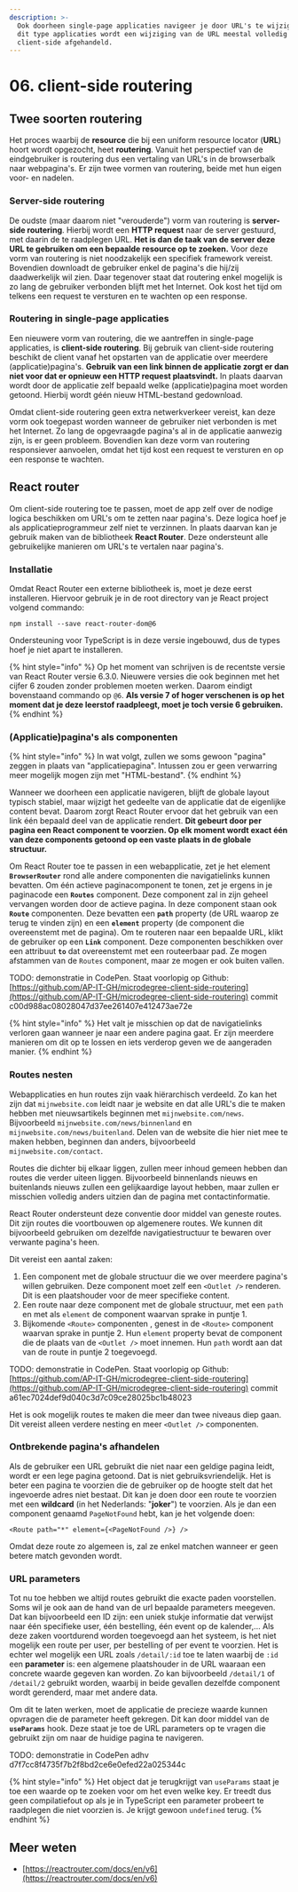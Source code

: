 ```yaml
---
description: >-
  Ook doorheen single-page applicaties navigeer je door URL's te wijzigen. In
  dit type applicaties wordt een wijziging van de URL meestal volledig
  client-side afgehandeld.
---
```


# 06. client-side routering

## Twee soorten routering

Het proces waarbij de **resource** die bij een uniform resource locator (**URL**) hoort wordt opgezocht, heet **routering**. Vanuit het perspectief van de eindgebruiker is routering dus een vertaling van URL's in de browserbalk naar webpagina's. Er zijn twee vormen van routering, beide met hun eigen voor- en nadelen.

### Server-side routering

De oudste (maar daarom niet "verouderde") vorm van routering is **server-side routering**. Hierbij wordt een **HTTP request** naar de server gestuurd, met daarin de te raadplegen URL. **Het is dan de taak van de server deze URL te gebruiken om een bepaalde resource op te zoeken.** Voor deze vorm van routering is niet noodzakelijk een specifiek framework vereist. Bovendien downloadt de gebruiker enkel de pagina's die hij/zij daadwerkelijk wil zien. Daar tegenover staat dat routering enkel mogelijk is zo lang de gebruiker verbonden blijft met het Internet. Ook kost het tijd om telkens een request te versturen en te wachten op een response.

### Routering in single-page applicaties

Een nieuwere vorm van routering, die we aantreffen in single-page applicaties, is **client-side routering**. Bij gebruik van client-side routering beschikt de client vanaf het opstarten van de applicatie over meerdere (applicatie)pagina's. **Gebruik van een link binnen de applicatie zorgt er dan niet voor dat er opnieuw een HTTP request plaatsvindt.** In plaats daarvan wordt door de applicatie zelf bepaald welke (applicatie)pagina moet worden getoond. Hierbij wordt géén nieuw HTML-bestand gedownload.

Omdat client-side routering geen extra netwerkverkeer vereist, kan deze vorm ook toegepast worden wanneer de gebruiker niet verbonden is met het Internet. Zo lang de opgevraagde pagina's al in de applicatie aanwezig zijn, is er geen probleem. Bovendien kan deze vorm van routering responsiever aanvoelen, omdat het tijd kost een request te versturen en op een response te wachten.

## React router

Om client-side routering toe te passen, moet de app zelf over de nodige logica beschikken om URL's om te zetten naar pagina's. Deze logica hoef je als applicatieprogrammeur zelf niet te verzinnen. In plaats daarvan kan je gebruik maken van de bibliotheek **React Router**. Deze ondersteunt alle gebruikelijke manieren om URL's te vertalen naar pagina's.

### Installatie

Omdat React Router een externe bibliotheek is, moet je deze eerst installeren. Hiervoor gebruik je in de root directory van je React project volgend commando:

```shell
npm install --save react-router-dom@6
```

Ondersteuning voor TypeScript is in deze versie ingebouwd, dus de types hoef je niet apart te installeren.

{% hint style="info" %}
Op het moment van schrijven is de recentste versie van React Router versie 6.3.0. Nieuwere versies die ook beginnen met het cijfer 6 zouden zonder problemen moeten werken. Daarom eindigt bovenstaand commando op `@6`. **Als versie 7 of hoger verschenen is op het moment dat je deze leerstof raadpleegt, moet je toch versie 6 gebruiken.**
{% endhint %}

### (Applicatie)pagina's als componenten

{% hint style="info" %}
In wat volgt, zullen we soms gewoon "pagina" zeggen in plaats van "applicatiepagina". Intussen zou er geen verwarring meer mogelijk mogen zijn met "HTML-bestand".
{% endhint %}

Wanneer we doorheen een applicatie navigeren, blijft de globale layout typisch stabiel, maar wijzigt het gedeelte van de applicatie dat de eigenlijke content bevat. Daarom zorgt React Router ervoor dat het gebruik van een link één bepaald deel van de applicatie rendert. **Dit gebeurt door per pagina een React component te voorzien. Op elk moment wordt exact één van deze components getoond op een vaste plaats in de globale structuur.**

Om React Router toe te passen in een webapplicatie, zet je het element **`BrowserRouter`** rond alle andere componenten die navigatielinks kunnen bevatten. Om één actieve paginacomponent te tonen, zet je ergens in je paginacode een **`Routes`** component. Deze component zal in zijn geheel vervangen worden door de actieve pagina. In deze component staan ook **`Route`** componenten. Deze bevatten een **`path`** property (de URL waarop ze terug te vinden zijn) en een **`element`** property (de component die overeenstemt met de pagina). Om te routeren naar een bepaalde URL, klikt de gebruiker op een **`Link`** component. Deze componenten beschikken over een attribuut **`to`** dat overeenstemt met een routeerbaar pad. Ze mogen afstammen van de `Routes` component, maar ze mogen er ook buiten vallen.

TODO: demonstratie in CodePen. Staat voorlopig op Github: [https://github.com/AP-IT-GH/microdegree-client-side-routering](https://github.com/AP-IT-GH/microdegree-client-side-routering) commit c00d988ac08028047d37ee261407e412473ae72e

{% hint style="info" %}
Het valt je misschien op dat de navigatielinks verloren gaan wanneer je naar een andere pagina gaat. Er zijn meerdere manieren om dit op te lossen en iets verderop geven we de aangeraden manier.
{% endhint %}

### Routes nesten

Webapplicaties en hun routes zijn vaak hiërarchisch verdeeld. Zo kan het zijn dat `mijnwebsite.com` leidt naar je website en dat alle URL's die te maken hebben met nieuwsartikels beginnen met `mijnwebsite.com/news`. Bijvoorbeeld `mijnwebsite.com/news/binnenland` en `mijnwebsite.com/news/buitenland`. Delen van de website die hier niet mee te maken hebben, beginnen dan anders, bijvoorbeeld `mijnwebsite.com/contact`.

Routes die dichter bij elkaar liggen, zullen meer inhoud gemeen hebben dan routes die verder uiteen liggen. Bijvoorbeeld binnenlands nieuws en buitenlands nieuws zullen een gelijkaardige layout hebben, maar zullen er misschien volledig anders uitzien dan de pagina met contactinformatie.

React Router ondersteunt deze conventie door middel van geneste routes. Dit zijn routes die voortbouwen op algemenere routes. We kunnen dit bijvoorbeeld gebruiken om dezelfde navigatiestructuur te bewaren over verwante pagina's heen.

Dit vereist een aantal zaken:

1. Een component met de globale structuur die we over meerdere pagina's willen gebruiken. Deze component moet zelf een `<Outlet />` renderen. Dit is een plaatshouder voor de meer specifieke content.
2. Een route naar deze component met de globale structuur, met een `path` en met als `element` de component waarvan sprake in puntje 1.
3. Bijkomende `<Route>` componenten , genest in de `<Route>` component waarvan sprake in puntje 2. Hun `element` property bevat de component die de plaats van de `<Outlet />` moet innemen. Hun `path` wordt aan dat van de route in puntje 2 toegevoegd.

TODO: demonstratie in CodePen. Staat voorlopig op Github: [https://github.com/AP-IT-GH/microdegree-client-side-routering](https://github.com/AP-IT-GH/microdegree-client-side-routering) commit a61ec7024def9d040c3d7c09ce28025bc1b48023

Het is ook mogelijk routes te maken die meer dan twee niveaus diep gaan. Dit vereist alleen verdere nesting en meer `<Outlet />` componenten.

### Ontbrekende pagina's afhandelen

Als de gebruiker een URL gebruikt die niet naar een geldige pagina leidt, wordt er een lege pagina getoond. Dat is niet gebruiksvriendelijk. Het is beter een pagina te voorzien die de gebruiker op de hoogte stelt dat het ingevoerde adres niet bestaat. Dit kan je doen door een route te voorzien met een **wildcard** (in het Nederlands: "**joker**") te voorzien. Als je dan een component genaamd `PageNotFound` hebt, kan je het volgende doen:

```
<Route path="*" element={<PageNotFound />} />
```

Omdat deze route zo algemeen is, zal ze enkel matchen wanneer er geen betere match gevonden wordt.

### URL parameters

Tot nu toe hebben we altijd routes gebruikt die exacte paden voorstellen. Soms wil je ook aan de hand van de url bepaalde parameters meegeven. Dat kan bijvoorbeeld een ID zijn: een uniek stukje informatie dat verwijst naar één specifieke user, één bestelling, één event op de kalender,... Als deze zaken voortdurend worden toegevoegd aan het systeem, is het niet mogelijk een route per user, per bestelling of per event te voorzien. Het is echter wel mogelijk een URL zoals `/detail/:id` toe te laten waarbij de `:id` een **parameter** is: een algemene plaatshouder in de URL waaraan een concrete waarde gegeven kan worden. Zo kan bijvoorbeeld `/detail/1` of `/detail/2` gebruikt worden, waarbij in beide gevallen dezelfde component wordt gerenderd, maar met andere data.

Om dit te laten werken, moet de applicatie de precieze waarde kunnen opvragen die de parameter heeft gekregen. Dit kan door middel van de **`useParams`** hook. Deze staat je toe de URL parameters op te vragen die gebruikt zijn om naar de huidige pagina te navigeren.

TODO: demonstratie in CodePen adhv d7f7cc8f4735f7b2f8bd2ce6e0efed22a025344c

{% hint style="info" %}
Het object dat je terugkrijgt van `useParams` staat je toe een waarde op te zoeken voor om het even welke key. Er treedt dus geen compilatiefout op als je in TypeScript een parameter probeert te raadplegen die niet voorzien is. Je krijgt gewoon `undefined` terug.
{% endhint %}

## Meer weten

* [https://reactrouter.com/docs/en/v6](https://reactrouter.com/docs/en/v6)

